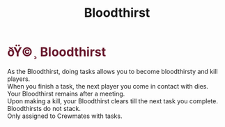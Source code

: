 ﻿---
lang: en-US
title: Bloodthirst
prev: Aware
next: Diseased
---
# <font color=#691a2e>ðŸ©¸ <b>Bloodthirst</b></font> <Badge text="Mixed" type="tip" vertical="middle"/>

As the Bloodthirst, doing tasks allows you to become bloodthirsty and kill players.<br>
When you finish a task, the next player you come in contact with dies.<br>
Your Bloodthirst remains after a meeting.<br>
Upon making a kill, your Bloodthirst clears till the next task you complete.<br>
Bloodthirsts do not stack.<br>
Only assigned to Crewmates with tasks.